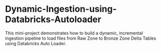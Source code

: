 # Dynamic-Ingestion-using-Databricks-Autoloader
This mini-project demonstrates how to build a dynamic, incremental ingestion pipeline to load files from Raw Zone to Bronze Zone Delta Tables using Databricks Auto Loader.
